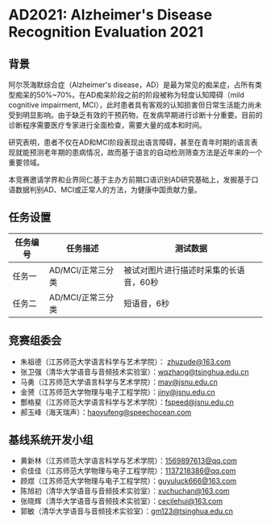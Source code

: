 # AD2021: Alzheimer's Disease Recognition Evaluation 2021

## 背景
阿尔茨海默综合症（Alzheimer's disease，AD）是最为常见的痴呆症，占所有类型痴呆的50%~70%。在AD痴呆阶段之前的阶段被称为轻度认知障碍（mild cognitive impairment, MCI），此时患者具有客观的认知损害但日常生活能力尚未受到明显影响。由于缺乏有效的干预药物，在发病早期进行诊断十分重要。目前的诊断程序需要医疗专家进行全面检查，需要大量的成本和时间。

研究表明，患者不仅在AD和MCI阶段表现出语言障碍，甚至在青年时期的语言表现就能预测老年期的患病情况，故而基于语言的自动检测筛查方法是近年来的一个重要领域。

本竞赛邀请学界和业界同仁基于主办方前期口语识别AD研究基础上，发掘基于口语数据判别AD、MCI或正常人的方法，为健康中国贡献力量。

## 任务设置
| 任务编号 | 任务描述                          | 测试数据 |
| -------- | --------------------------------- | ------------ |
| 任务一   | AD/MCI/正常三分类 | 被试对图片进行描述时采集的长语音，60秒         |
| 任务二   | AD/MCI/正常三分类         | 短语音，6秒          |

## 竞赛组委会
- 朱祖德（江苏师范大学语言科学与艺术学院）： zhuzude@163.com
- 张卫强（清华大学语音与音频技术实验室）：wqzhang@tsinghua.edu.cn
- 马勇（江苏师范大学语言科学与艺术学院）：may@jsnu.edu.cn
- 金赟（江苏师范大学物理与电子工程学院）：jiny@jsnu.edu.cn
- 酆格斐（江苏师范大学语言科学与艺术学院）：fspeed@jsnu.edu.cn
- 郝玉峰（海天瑞声）：haoyufeng@speechocean.com

## 基线系统开发小组

- 黄新林（江苏师范大学语言科学与艺术学院）：1569897613@qq.com
- 俞佳佳（江苏师范大学物理与电子工程学院）：1137218386@qq.com
- 顾煜（江苏师范大学物理与电子工程学院）：guyuluck666@163.com
- 陈旭初（清华大学语音与音频技术实验室）：xuchuchan@163.com
- 张晓辉（清华大学语音与音频技术实验室）：cecilehui@163.com
- 郭敏（清华大学语音与音频技术实验室）：gm123@tsinghua.edu.cn
